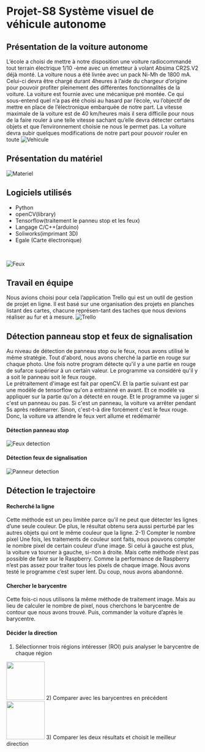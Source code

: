 # Projet-S8 Système visuel de véhicule autonome

## Présentation de la voiture autonome 
L’école a choisi de mettre à notre disposition une voiture radiocommandé tout terrain électrique 1/10 -ème avec un émetteur à volant Absima CR2S.V2 déjà monté. La voiture nous a été livrée avec un pack Ni-Mh de 1800 mA. Celui-ci devra être chargé durant 4heures à l’aide du chargeur d’origine pour pouvoir profiter pleinement des différentes fonctionnalités de la voiture. La voiture est fournie avec une mécanique pré montée. Ce qui sous-entend quel n’a pas été choisi au hasard par l’école, vu l’objectif de mettre en place de l’électronique embarquée de notre part. La vitesse
maximale de la voiture est de 40 km/heures mais il sera difficile pour nous de la faire rouler à une telle vitesse sachant qu’elle devra détecter certains objets et que l’environnement choisie ne nous le permet pas. La voiture devra subir quelques modifications de notre part pour pouvoir rouler en toute 
![Vehicule](https://github.com/LiZhengxi/Projet-S8-auto_vehicule/blob/master/Vehicule.jpg)

## Présentation du matériel 
![Materiel](https://github.com/LiZhengxi/Projet-S8-auto_vehicule/blob/master/materiel.png)

## Logiciels utilisés
* Python 
* openCV(library)
* Tensorflow(traitement le panneu stop et les feux)
* Langage C/C++(arduino) 
* Soliworks(imprimant 3D) 
* Egale (Carte électronique)

<br>

![Feux](https://github.com/LiZhengxi/Projet-S8-auto_vehicule/blob/master/feux.png)


## Travail en équipe
Nous avions choisi pour cela l’application Trello qui est un outil de gestion de projet en ligne. Il est basé sur une organisation des projets en planches listant des cartes, 
chacune représen-tant des taches que nous devions réaliser au fur et à mesure.
![Trello](https://github.com/LiZhengxi/Projet-S8-auto_vehicule/blob/master/trello.png)


## Détection panneau stop et feux de signalisation
Au niveau de détection de panneau stop ou le feux, nous avons utilisé le même stratégie.
Tout d'abord, nous avons cherché la partie en rouge sur chaque photo. Une fois notre program détecte qu'il y 
a une partie en rouge de sufarce supérieur à un certain valeur. Le programme va considéré qu'il y a soit le panneau
soit le feux rouge.<br> 
Le prétraitement d'image est fait par openCV. Et la partie suivant est par une modèle de tensorflow qu'on a entrainné en avant. Et ce modèle va appliquer sur la partie qu'on a détecté en rouge. Et le programme va juger si c'est un panneau ou pas. Si c'est un panneau, la voiture va arrêter pendant 5s après redémarrer. Sinon, c'est-t-à dire forcément c'est le feux rouge. Donc, la voiture va attendre le feux vert allume et redémarrér 
#### Détection panneau stop
![Feux detection](https://github.com/LiZhengxi/Projet-S8-auto_vehicule/blob/master/feux.jpg)
#### Détection feux de signalisation
![Panneur detection](https://github.com/LiZhengxi/Projet-S8-auto_vehicule/blob/master/Panneur.jpg)

## Détection le trajectoire
#### Recherché la ligne 
Cette méthode est un peu limitée parce qu’il ne peut que détecter les lignes d’une seule couleur. De plus, le résultat obtenu sera aussi perturbé par les autres objets qui ont le même couleur que la ligne. 2-1) Compter le nombre pixel 
Une fois, les traitements de couleur sont faits, nous pouvons compter le nombre pixel de certain couleur d’une image. Si celui à gauche est plus, la voiture va tourner à gauche, si-non à droite. Mais cette méthode n’est pas possible de faire sur le Raspberry. Comme la performance de Raspberry n’est pas assez pour traiter tous les pixels de chaque image. Nous avons testé le programme c’est super lent. Du coup, nous avons abandonné.


#### Chercher le barycentre 	
Cette fois-ci nous utilisons la même méthode de traitement image. Mais au lieu de calculer le nombre de pixel, nous cherchons le barycentre de contour que nous avons trouvé. Puis, commander la voiture d’après le barycentre.

#### Décider la direction 
1) Sélectionner trois régions intéresser (ROI) puis analyser le barycentre de chaque région
<img src="https://github.com/LiZhengxi/Projet-S8-auto_vehicule/blob/master/3barrycentre.jpg" width="100" > 
2) Comparer avec les barycentres en précédent 
<img src="https://github.com/LiZhengxi/Projet-S8-auto_vehicule/blob/master/ligne.jpg" width = "100"> 
3) Comparer les deux résultats et choisit le meilleur direction 
